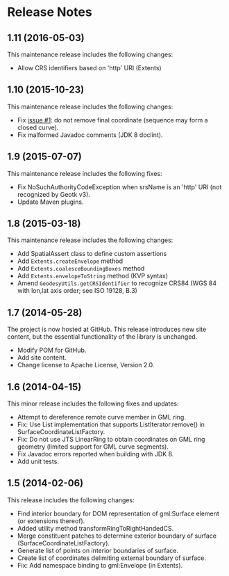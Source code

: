 ﻿# Release Notes

## 1.11 (2016-05-03)
This maintenance release includes the following changes:

* Allow CRS identifiers based on 'http' URI (Extents)


## 1.10 (2015-10-23)
This maintenance release includes the following changes:

* Fix [issue #1](https://github.com/opengeospatial/geomatics-geotk/issues/1): 
do not remove final coordinate (sequence may form a closed curve).
* Fix malformed Javadoc comments (JDK 8 doclint).


## 1.9 (2015-07-07)
This maintenance release includes the following fixes:

* Fix NoSuchAuthorityCodeException when srsName is an 'http' URI (not 
recognized by Geotk v3).
* Update Maven plugins.

## 1.8 (2015-03-18)
This maintenance release includes the following changes:

* Add SpatialAssert class to define custom assertions
* Add `Extents.createEnvelope` method
* Add `Extents.coalesceBoundingBoxes` method
* Add `Extents.envelopeToString` method (KVP syntax)
* Amend `GeodesyUtils.getCRSIdentifier` to recognize CRS84 (WGS 84 with lon,lat 
axis order; see ISO 19128, B.3)

## 1.7 (2014-05-28)
The project is now hosted at GitHub. This release introduces new site content, 
but the essential functionality of the library is unchanged.

* Modify POM for GitHub.
* Add site content.
* Change license to Apache License, Version 2.0.

## 1.6 (2014-04-15)
This minor release includes the following fixes and updates:

* Attempt to dereference remote curve member in GML ring.
* Fix: Use List implementation that supports ListIterator.remove() in 
SurfaceCoordinateListFactory.
* Fix: Do not use JTS LinearRing to obtain coordinates on GML ring geometry 
(limited support for GML curve segments).
* Fix Javadoc errors reported when building with JDK 8.
* Add unit tests.

## 1.5 (2014-02-06)
This release includes the following changes:

* Find interior boundary for DOM representation of gml:Surface element (or 
extensions thereof).
* Added utility method transformRingToRightHandedCS.
* Merge constituent patches to determine exterior boundary of surface 
(SurfaceCoordinateListFactory).
* Generate list of points on interior boundaries of surface.
* Create list of coordinates delimiting external boundary of surface.
* Fix: Add namespace binding to gml:Envelope (in Extents).
